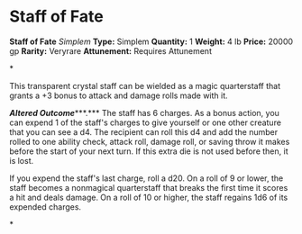 # Staff of Fate

**Staff of Fate**
_Simplem_
**Type:** Simplem
**Quantity:** 1
**Weight:** 4 lb
**Price:** 20000 gp
**Rarity:** Veryrare
**Attunement:** Requires Attunement

*<p>This transparent crystal staff can be wielded as a magic quarterstaff that grants a +3 bonus to attack and damage rolls made with it.

***Altered Outcome******.*** The staff has 6 charges. As a bonus action, you can expend 1 of the staff's charges to give yourself or one other creature that you can see a d4. The recipient can roll this d4 and add the number rolled to one ability check, attack roll, damage roll, or saving throw it makes before the start of your next turn. If this extra die is not used before then, it is lost.

If you expend the staff's last charge, roll a d20. On a roll of 9 or lower, the staff becomes a nonmagical quarterstaff that breaks the first time it scores a hit and deals damage. On a roll of 10 or higher, the staff regains 1d6 of its expended charges.</p>*
